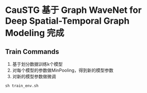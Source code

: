 # CauSTG 基于 Graph WaveNet for Deep Spatial-Temporal Graph Modeling 完成

## Train Commands
1. 基于划分数据训练k个模型
2. 对每个模型的参数做MinPooling，得到新的模型参数
3. 对新的模型参数做微调
```
sh train_env.sh
```


